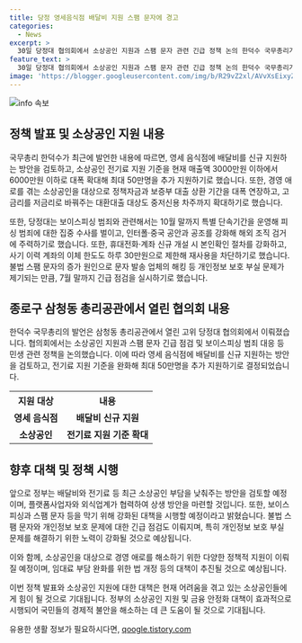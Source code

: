 ```yaml
---
title: 당정 영세음식점 배달비 지원 스팸 문자에 경고
categories:
  - News
excerpt: >
  30일 당정대 협의회에서 소상공인 지원과 스팸 문자 관련 긴급 정책 논의 한덕수 국무총리가 고위 당정대 협의회에서 어려움을 겪는 소상공인을 위해 영세 음식점에 배달비 신규 지원 방안을 검토하기로 했다고 밝혔다. 또 전기료 지원 기준을 확대하여 최대 50만명을 추가 지원하기로 하고, 소상공인에 대한 다양한 지원책을 검토중이라고 전했다. 또한, 7월 말까지는 불법 스팸 문자로부터 개인정보를 보호하기 위한 긴급 점검을 실시할 예정이다.
feature_text: >
  30일 당정대 협의회에서 소상공인 지원과 스팸 문자 관련 긴급 정책 논의 한덕수 국무총리가 고위 당정대 협의회에서 어려움을 겪는 소상공인을 위해 영세 음식점에 배달비 신규 지원 방안을 검토하기로 했다고 밝혔다. 또 전기료 지원 기준을 확대하여 최대 50만명을 추가 지원하기로 하고, 소상공인에 대한 다양한 지원책을 검토중이라고 전했다. 또한, 7월 말까지는 불법 스팸 문자로부터 개인정보를 보호하기 위한 긴급 점검을 실시할 예정이다.
image: 'https://blogger.googleusercontent.com/img/b/R29vZ2xl/AVvXsEixyZcFfHzMRdzZMjFBmAUKJYCLCGyLL1o632UiGVXcaFdKo_bkvkuCioo0uUKlGfBVcT3P84aROyZIXSBEx3Aw5nCQ3pTgDom1WDC4m8eifvWiAmWEEVb4x6G_l8C0QH225ldMjyaFvpxGEBGNO37VmDTDMHGhJPq73UglMfDca1-0aw/s1600/blogspot.png'
---
```


<p><img src="https://blogger.googleusercontent.com/img/b/R29vZ2xl/AVvXsEixyZcFfHzMRdzZMjFBmAUKJYCLCGyLL1o632UiGVXcaFdKo_bkvkuCioo0uUKlGfBVcT3P84aROyZIXSBEx3Aw5nCQ3pTgDom1WDC4m8eifvWiAmWEEVb4x6G_l8C0QH225ldMjyaFvpxGEBGNO37VmDTDMHGhJPq73UglMfDca1-0aw/s1600/blogspot.png" alt="info 속보" /></p>

<h2 data-ke-size="size26">정책 발표 및 소상공인 지원 내용</h2>

<p>국무총리 한덕수가 최근에 발언한 내용에 따르면, 영세 음식점에 배달비를 신규 지원하는 방안을 검토하고, 소상공인 전기료 지원 기준을 현재 매출액 3000만원 이하에서 6000만원 이하로 대폭 확대해 최대 50만명을 추가 지원하기로 했습니다. 또한, 경영 애로를 겪는 소상공인을 대상으로 정책자금과 보증부 대출 상환 기간을 대폭 연장하고, 고금리를 저금리로 바꿔주는 대환대출 대상도 중저신용 차주까지 확대하기로 했습니다.</p>

<p data-ke-size="size16">또한, 당정대는 보이스피싱 범죄와 관련해서는 10월 말까지 특별 단속기간을 운영해 피싱 범죄에 대한 집중 수사를 벌이고, 인터폴·중국 공안과 공조를 강화해 해외 조직 검거에 주력하기로 했습니다. 또한, 휴대전화·계좌 신규 개설 시 본인확인 절차를 강화하고, 사기 이력 계좌의 이체 한도도 하루 30만원으로 제한해 재사용을 차단하기로 했습니다. 불법 스팸 문자의 증가 원인으로 문자 발송 업체의 해킹 등 개인정보 보호 부실 문제가 제기되는 만큼, 7월 말까지 긴급 점검을 실시하기로 했습니다.</p>

<h2 data-ke-size="size26">종로구 삼청동 총리공관에서 열린 협의회 내용</h2>

<p>한덕수 국무총리의 발언은 삼청동 총리공관에서 열린 고위 당정대 협의회에서 이뤄졌습니다. 협의회에서는 소상공인 지원과 스팸 문자 긴급 점검 및 보이스피싱 범죄 대응 등 민생 관련 정책을 논의했습니다. 이에 따라 영세 음식점에 배달비를 신규 지원하는 방안을 검토하고, 전기료 지원 기준을 완화해 최대 50만명을 추가 지원하기로 결정되었습니다.</p>

<table>
    <tr>
        <th>지원 대상</th>
        <th>내용</th>
    </tr>
    <tr>
        <td style="text-align: center; height: 17px;"><b>영세 음식점</b></td>
        <td style="text-align: center; height: 17px;"><b>배달비 신규 지원</b></td>
    </tr>
    <tr>
        <td style="text-align: center; height: 17px;"><b>소상공인</b></td>
        <td style="text-align: center; height: 17px;"><b>전기료 지원 기준 확대</b></td>
    </tr>
</table>

<h2 data-ke-size="size26">향후 대책 및 정책 시행</h2>

<p>앞으로 정부는 배달비와 전기료 등 최근 소상공인 부담을 낮춰주는 방안을 검토할 예정이며, 플랫폼사업자와 외식업계가 협력하여 상생 방안을 마련할 것입니다. 또한, 보이스피싱과 스팸 문자 등을 막기 위해 강화된 대책을 시행할 예정이라고 밝혔습니다. 불법 스팸 문자와 개인정보 보호 문제에 대한 긴급 점검도 이뤄지며, 특히 개인정보 보호 부실 문제를 해결하기 위한 노력이 강화될 것으로 예상됩니다.</p>

<p>이와 함께, 소상공인을 대상으로 경영 애로를 해소하기 위한 다양한 정책적 지원이 이뤄질 예정이며, 임대료 부담 완화를 위한 법 개정 등의 대책이 추진될 것으로 예상됩니다.</p>

<p>이번 정책 발표와 소상공인 지원에 대한 대책은 현재 어려움을 겪고 있는 소상공인들에게 힘이 될 것으로 기대됩니다. 정부의 소상공인 지원 및 금융 안정화 대책이 효과적으로 시행되어 국민들의 경제적 불안을 해소하는 데 큰 도움이 될 것으로 기대됩니다.</p>
유용한 생활 정보가 필요하시다면, <a href="https://qoogle.tistory.com" rel="dofollow">qoogle.tistory.com</a>


